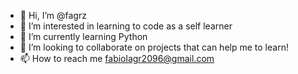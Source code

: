 - 👋 Hi, I’m @fagrz
- 👀 I’m interested in learning to code as a self learner
- 🌱 I’m currently learning Python
- 💞️ I’m looking to collaborate on projects that can help me to learn!
- 📫 How to reach me fabiolagr2096@gmail.com

<!---
fagrz/fagrz is a ✨ special ✨ repository because its `README.md` (this file) appears on your GitHub profile.
You can click the Preview link to take a look at your changes.
--->
